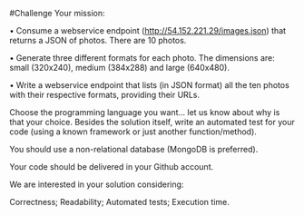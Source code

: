 #Challenge
Your mission:

• Consume a webservice endpoint (http://54.152.221.29/images.json) that returns a JSON of photos. There are 10 photos.

• Generate three different formats for each photo. The dimensions are: small (320x240), medium (384x288) and large (640x480).

• Write a webservice endpoint that lists (in JSON format) all the ten photos with their respective formats, providing their URLs.

Choose the programming language you want... let us know about why is that your choice. Besides the solution itself, write an automated test for your code (using a known framework or just another function/method).

You should use a non-relational database (MongoDB is preferred).

Your code should be delivered in your Github account.

We are interested in your solution considering:

Correctness;
Readability;
Automated tests;
Execution time.